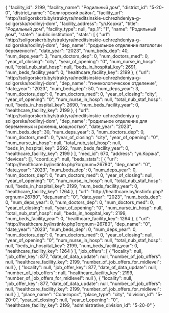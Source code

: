 {
    "facility_id": 2199,
    "facility_name": "Родильный дом",
    "district_id": "5-20-0",
    "district_name": "Солигорский район",
    "facility_url": "http:\/\/soligorskcrb.by\/struktyra\/meditsinskie-uchrezhdeniya-g-soligorska\/rodilnyj-dom",
    "facility_address": "ул.Коржа",
    "title": "Родильный дом",
    "facility_type": null,
    "ap_1": "1",
    "name": "Родильный дом",
    "state": "public institution",
    "stats": [
        {
            "url": "http:\/\/soligorskcrb.by\/struktyra\/meditsinskie-uchrezhdeniya-g-soligorska\/rodilnyj-dom",
            "dep_name": "родильное отделение патологии беремености",
            "date_year": "2023",
            "num_beds_dep": 40,
            "num_deps_year": 3,
            "num_doctors_dep": 0,
            "num_doctors_med": 0,
            "year_of_closing": "city",
            "year_of_opening": "0",
            "num_nurse_in_hosp": null,
            "total_nub_staf_hosp": null,
            "beds_in_hospital_key": 2691,
            "num_beds_facility_year": 0,
            "healthcare_facility_key": 2199
        },
        {
            "url": "http:\/\/soligorskcrb.by\/struktyra\/meditsinskie-uchrezhdeniya-g-soligorska\/rodilnyj-dom",
            "dep_name": "гинекологическое отделение",
            "date_year": "2023",
            "num_beds_dep": 50,
            "num_deps_year": 3,
            "num_doctors_dep": 0,
            "num_doctors_med": 0,
            "year_of_closing": "city",
            "year_of_opening": "0",
            "num_nurse_in_hosp": null,
            "total_nub_staf_hosp": null,
            "beds_in_hospital_key": 2690,
            "num_beds_facility_year": 0,
            "healthcare_facility_key": 2199
        },
        {
            "url": "http:\/\/soligorskcrb.by\/struktyra\/meditsinskie-uchrezhdeniya-g-soligorska\/rodilnyj-dom",
            "dep_name": "родильное отделение для беременных и рожениц мощностью",
            "date_year": "2023",
            "num_beds_dep": 30,
            "num_deps_year": 3,
            "num_doctors_dep": 0,
            "num_doctors_med": 0,
            "year_of_closing": "city",
            "year_of_opening": "0",
            "num_nurse_in_hosp": null,
            "total_nub_staf_hosp": null,
            "beds_in_hospital_key": 2692,
            "num_beds_facility_year": 0,
            "healthcare_facility_key": 2199
        }
    ],
    "med_id": 670,
    "address": "ул.Коржа",
    "devices": [],
    "coord_x_y": null,
    "beds_stats": [
        {
            "url": "http:\/\/healthcare.by\/instinfo.php?orgnum=26780",
            "dep_name": "0",
            "date_year": "2023",
            "num_beds_dep": 0,
            "num_deps_year": 0,
            "num_doctors_dep": 0,
            "num_doctors_med": 0,
            "year_of_closing": null,
            "year_of_opening": "0",
            "num_nurse_in_hosp": null,
            "total_nub_staf_hosp": null,
            "beds_in_hospital_key": 2199,
            "num_beds_facility_year": 0,
            "healthcare_facility_key": 1264
        },
        {
            "url": "http:\/\/healthcare.by\/instinfo.php?orgnum=26780",
            "dep_name": "0",
            "date_year": "2023",
            "num_beds_dep": 0,
            "num_deps_year": 0,
            "num_doctors_dep": 0,
            "num_doctors_med": 0,
            "year_of_closing": null,
            "year_of_opening": "0",
            "num_nurse_in_hosp": null,
            "total_nub_staf_hosp": null,
            "beds_in_hospital_key": 2199,
            "num_beds_facility_year": 0,
            "healthcare_facility_key": 1264
        },
        {
            "url": "http:\/\/healthcare.by\/instinfo.php?orgnum=26780",
            "dep_name": "0",
            "date_year": "2023",
            "num_beds_dep": 0,
            "num_deps_year": 0,
            "num_doctors_dep": 0,
            "num_doctors_med": 0,
            "year_of_closing": null,
            "year_of_opening": "0",
            "num_nurse_in_hosp": null,
            "total_nub_staf_hosp": null,
            "beds_in_hospital_key": 2199,
            "num_beds_facility_year": 0,
            "healthcare_facility_key": 1264
        }
    ],
    "job_offers": [
        {
            "locality": null,
            "job_offer_key": 877,
            "date_of_data_update": null,
            "number_of_job_offers": null,
            "healthcare_facility_key": 2199,
            "number_of_job_offers_for_midlevel": null
        },
        {
            "locality": null,
            "job_offer_key": 877,
            "date_of_data_update": null,
            "number_of_job_offers": null,
            "healthcare_facility_key": 2199,
            "number_of_job_offers_for_midlevel": null
        },
        {
            "locality": null,
            "job_offer_key": 877,
            "date_of_data_update": null,
            "number_of_job_offers": null,
            "healthcare_facility_key": 2199,
            "number_of_job_offers_for_midlevel": null
        }
    ],
    "place_name": "Солигорск",
    "place_type": "city",
    "division_id": "5-20-0",
    "year_of_closing": null,
    "year_of_opening": "0",
    "healthcare_facility_key": 2199,
    "administrative_division_id": "5-20-0"
}